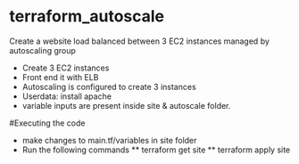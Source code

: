 # terraform_autoscale
Create a website load balanced between 3 EC2 instances managed by autoscaling group
* Create 3 EC2 instances 
* Front end it with ELB
* Autoscaling is configured to create 3 instances
* Userdata: install apache
* variable inputs are present inside site & autoscale folder.

#Executing the code
* make changes to main.tf/variables in site folder
* Run the following commands
** terraform get site
** terraform apply site
